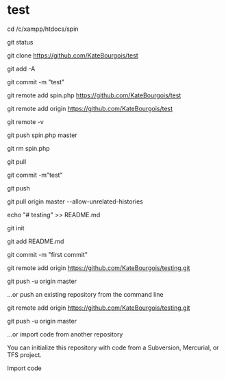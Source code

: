 # test
 cd /c/xampp/htdocs/spin
 
git status

 git clone  https://github.com/KateBourgois/test


git add -A

git commit -m "test"



git remote add spin.php https://github.com/KateBourgois/test

git remote add origin https://github.com/KateBourgois/test


git remote -v

git push spin.php master

git rm spin.php

git pull

git commit -m"test"

git push



git pull origin master --allow-unrelated-histories


echo "# testing" >> README.md

git init

git add README.md

git commit -m "first commit"

git remote add origin https://github.com/KateBourgois/testing.git

git push -u origin master

…or push an existing repository from the command line

git remote add origin https://github.com/KateBourgois/testing.git

git push -u origin master

…or import code from another repository

You can initialize this repository with code from a Subversion, Mercurial, or TFS project.

Import code
